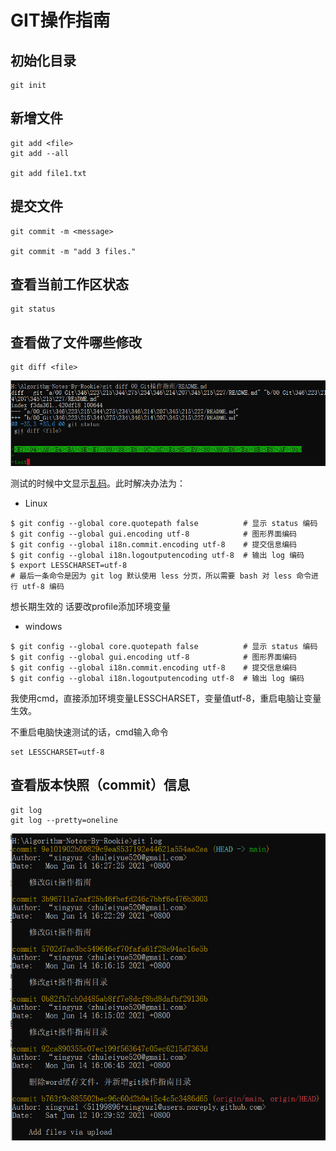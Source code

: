 # GIT操作指南

## 初始化目录

```shell
git init
```

## 新增文件

```shell
git add <file>
git add --all

git add file1.txt
```

## 提交文件

```shell
git commit -m <message>

git commit -m "add 3 files."
```

## 查看当前工作区状态

```shell
git status
```

## 查看做了文件哪些修改

```shell
git diff <file>
```

![image-20210614161737033](typora-user-images/image-20210614161737033.png)

测试的时候中文显示[乱码](https://www.jianshu.com/p/fc8162ed1e3d?utm_campaign=maleskine&utm_content=note&utm_medium=seo_notes&utm_source=recommendation)。此时解决办法为：

-   Linux

```shell
$ git config --global core.quotepath false          # 显示 status 编码
$ git config --global gui.encoding utf-8            # 图形界面编码
$ git config --global i18n.commit.encoding utf-8    # 提交信息编码
$ git config --global i18n.logoutputencoding utf-8  # 输出 log 编码
$ export LESSCHARSET=utf-8
# 最后一条命令是因为 git log 默认使用 less 分页，所以需要 bash 对 less 命令进行 utf-8 编码
```

想长期生效的 话要改profile添加环境变量

-   windows

```shell
$ git config --global core.quotepath false          # 显示 status 编码
$ git config --global gui.encoding utf-8            # 图形界面编码
$ git config --global i18n.commit.encoding utf-8    # 提交信息编码
$ git config --global i18n.logoutputencoding utf-8  # 输出 log 编码
```

我使用cmd，直接添加环境变量LESSCHARSET，变量值utf-8，重启电脑让变量生效。

不重启电脑快速测试的话，cmd输入命令

```shell
set LESSCHARSET=utf-8
```

## 查看版本快照（commit）信息

```shell
git log
git log --pretty=oneline
```

![image-20210614162858248](typora-user-images/image-20210614162858248.png)
